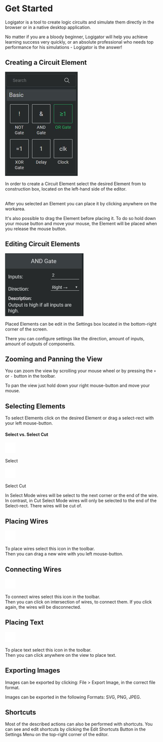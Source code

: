 # Get Started

Logigator is a tool to create logic circuits and simulate them directly in the browser or in a native desktop application.

No matter if you are a bloody beginner, Logigator will help you achieve learning success very quickly, or an absolute professional who needs top performance for his simulations - Logigator is the answer!

## Creating a Circuit Element

<div class="rows">

![Construction Box](../../assets/help/construction-box.jpg)

<div class="margin-left">
In order to create a Circuit Element select the desired Element from to construction box, located on the left-hand side of the editor.
<br><br>

After you selected an Element you can place it by clicking anywhere on the workarea. 

It's also possible to drag the Element before placing it. To do so hold down your mouse button and move your mouse, the Element will be placed when you release the mouse button.
</div>

</div>

## Editing Circuit Elements

<div class="rows">

![Settings Info Box](../../assets/help/settings-info-box.jpg)

<div class="margin-left">
Placed Elements can be edit in the Settings box located in the bottom-right corner of the screen.

There you can configure settings like the direction, amount of inputs, amount of outputs of components.

</div>

</div>

## Zooming and Panning the View
You can zoom the view by scrolling your mouse wheel or by pressing the `+` or `-` button in the toolbar.

To pan the view just hold down your right mouse-button and move your mouse.

## Selecting Elements
To select Elements click on the desired Element or drag a select-rect with your left mouse-button.

#### Select vs. Select Cut

<div class="rows align-center margin-bottom">
	<img src="../../assets/icons/dark/selection1.svg" title="icon-img" />
	<p class="margin-left">Select</p>
</div>
<div class="rows align-center margin-bottom">
	<img src="../../assets/icons/dark/selection_cut.svg" title="icon-img" />
	<p class="margin-left">Select Cut</p>
</div>

In Select Mode wires will be select to the next corner or the end of the wire.<br>
In contrast, in Cut Select Mode wires will only be selected to the end of the Select-rect. There wires will be cut of. 

## Placing Wires

<div class="rows align-center">

![Place Wires Icon](../../assets/icons/dark/connection.svg "icon-img")

<div class="margin-left">
To place wires select this icon in the toolbar.
</div>
</div>
Then you can drag a new wire with you left mouse-button.

## Connecting Wires

<div class="rows align-center">

![Connect Wires Icon](../../assets/icons/dark/connect_wire.svg "icon-img")

<div class="margin-left">
To connect wires select this icon in the toolbar.
</div>
</div>
Then you can click on intersection of wires, to connect them. If you click again, the wires will be disconnected.

## Placing Text

<div class="rows align-center">

![Connect Wires Icon](../../assets/icons/dark/text.svg "icon-img")

<div class="margin-left">
To place text select this icon in the toolbar.
</div>
</div>
Then you can click anywhere on the view to place text.

## Exporting Images
Images can be exported by clicking: File > Export Image, in the correct file format.

Images can be exported in the following Formats: SVG, PNG, JPEG.

## Shortcuts 
Most of the described actions can also be performed with shortcuts. You can see and edit shortcuts by clicking the Edit Shortcuts Button in the Settings Menu on the top-right corner of the editor.
